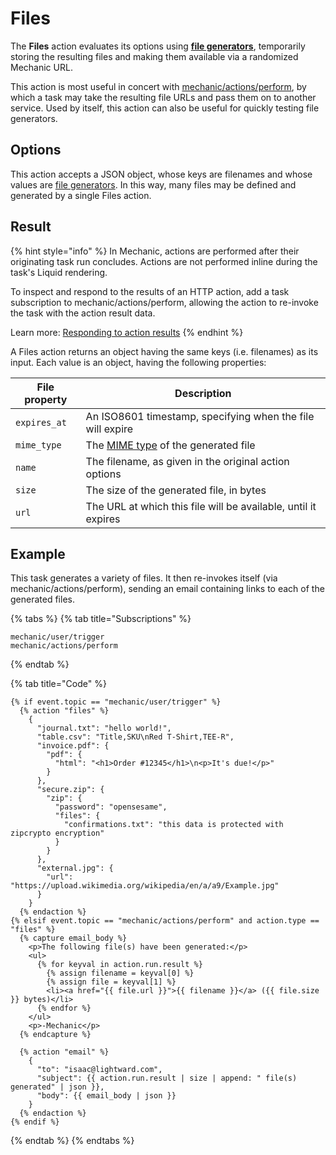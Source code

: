 # Files

The **Files** action evaluates its options using [**file generators**](file-generators/), temporarily storing the resulting files and making them available via a randomized Mechanic URL.

This action is most useful in concert with [mechanic/actions/perform](../../techniques/responding-to-action-results.md), by which a task may take the resulting file URLs and pass them on to another service. Used by itself, this action can also be useful for quickly testing file generators.

## Options

This action accepts a JSON object, whose keys are filenames and whose values are [file generators](file-generators/). In this way, many files may be defined and generated by a single Files action.

## Result

{% hint style="info" %}
In Mechanic, actions are performed after their originating task run concludes. Actions are not performed inline during the task's Liquid rendering.

To inspect and respond to the results of an HTTP action, add a task subscription to mechanic/actions/perform, allowing the action to re-invoke the task with the action result data.

Learn more: [Responding to action results](../../techniques/responding-to-action-results.md)
{% endhint %}

A Files action returns an object having the same keys (i.e. filenames) as its input. Each value is an object, having the following properties:

| File property | Description                                                                                           |
| ------------- | ----------------------------------------------------------------------------------------------------- |
| `expires_at`  | An ISO8601 timestamp, specifying when the file will expire                                            |
| `mime_type`   | The [MIME type](https://www.iana.org/assignments/media-types/media-types.xhtml) of the generated file |
| `name`        | The filename, as given in the original action options                                                 |
| `size`        | The size of the generated file, in bytes                                                              |
| `url`         | The URL at which this file will be available, until it expires                                        |

## Example

This task generates a variety of files. It then re-invokes itself (via mechanic/actions/perform), sending an email containing links to each of the generated files.

{% tabs %}
{% tab title="Subscriptions" %}
```liquid
mechanic/user/trigger
mechanic/actions/perform
```
{% endtab %}

{% tab title="Code" %}
```liquid
{% if event.topic == "mechanic/user/trigger" %}
  {% action "files" %}
    {
      "journal.txt": "hello world!",
      "table.csv": "Title,SKU\nRed T-Shirt,TEE-R",
      "invoice.pdf": {
        "pdf": {
          "html": "<h1>Order #12345</h1>\n<p>It's due!</p>"
        }
      },
      "secure.zip": {
        "zip": {
          "password": "opensesame",
          "files": {
            "confirmations.txt": "this data is protected with zipcrypto encryption"
          }
        }
      },
      "external.jpg": {
        "url": "https://upload.wikimedia.org/wikipedia/en/a/a9/Example.jpg"
      }
    }
  {% endaction %}
{% elsif event.topic == "mechanic/actions/perform" and action.type == "files" %}
  {% capture email_body %}
    <p>The following file(s) have been generated:</p>
    <ul>
      {% for keyval in action.run.result %}
        {% assign filename = keyval[0] %}
        {% assign file = keyval[1] %}
        <li><a href="{{ file.url }}">{{ filename }}</a> ({{ file.size }} bytes)</li>
      {% endfor %}
    </ul>
    <p>-Mechanic</p>
  {% endcapture %}

  {% action "email" %}
    {
      "to": "isaac@lightward.com",
      "subject": {{ action.run.result | size | append: " file(s) generated" | json }},
      "body": {{ email_body | json }}
    }
  {% endaction %}
{% endif %}
```
{% endtab %}
{% endtabs %}
